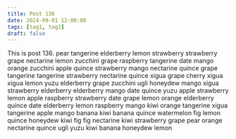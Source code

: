 ```yaml
---
title: Post 136
date: 2024-09-01 12:00:00
tags: [tag1, tag2]
draft: false
---
```

This is post 136.
pear
tangerine
elderberry
lemon
strawberry
strawberry
grape
nectarine
lemon
zucchini
grape
raspberry
tangerine
date
mango
orange
zucchini
apple
quince
strawberry
mango
nectarine
quince
grape
tangerine
tangerine
strawberry
nectarine
quince
xigua
grape
cherry
xigua
xigua
lemon
yuzu
elderberry
grape
zucchini
ugli
honeydew
mango
xigua
strawberry
elderberry
elderberry
mango
date
quince
yuzu
apple
strawberry
lemon
apple
raspberry
strawberry
date
grape
lemon
orange
elderberry
quince
date
elderberry
lemon
raspberry
mango
kiwi
orange
tangerine
xigua
tangerine
apple
mango
banana
kiwi
banana
quince
watermelon
fig
lemon
quince
honeydew
kiwi
fig
fig
nectarine
kiwi
strawberry
grape
pear
orange
nectarine
quince
ugli
yuzu
kiwi
banana
honeydew
lemon
